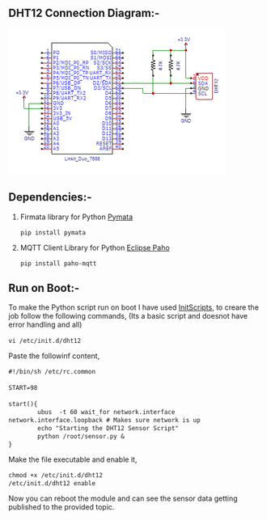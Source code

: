 ## DHT12 Connection Diagram:-

![Imgge](Schematic.png)


## Dependencies:-

1. Firmata library for Python [Pymata](https://htmlpreview.github.io/?https://raw.githubusercontent.com/MrYsLab/PyMata/master/documentation/html/pymata.m.html#header-classes)
	```
	pip install pymata
	```
2. MQTT Client Library for Python [Eclipse Paho](https://pypi.org/project/paho-mqtt/)
	```
	pip install paho-mqtt
	```
## Run on Boot:-

To make the Python script run on boot I have used [InitScripts](https://openwrt.org/docs/techref/initscripts), to creare the job follow the following commands, (Its a basic script and doesnot have error handling and all)

`vi /etc/init.d/dht12`

Paste the followinf content, 

```
#!/bin/sh /etc/rc.common

START=98

start(){
        ubus  -t 60 wait_for network.interface network.interface.loopback # Makes sure network is up
        echo "Starting the DHT12 Sensor Script"
        python /root/sensor.py &
}

```
Make the file executable and enable it,

```
chmod +x /etc/init.d/dht12
/etc/init.d/dht12 enable
```

Now you can reboot the module and can see the sensor data getting published to the provided topic. 

